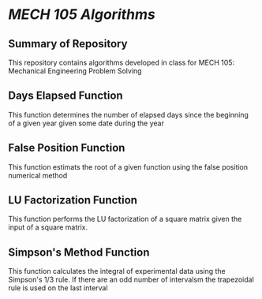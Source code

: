 # _**MECH 105 Algorithms**_

## **Summary of Repository**
This repository contains algorithms developed in class for MECH 105: Mechanical Engineering Problem Solving
## Days Elapsed Function
This function determines the number of elapsed days since the beginning of a given year given some date during the year
## False Position Function
This function estimats the root of a given function using the false position numerical method
## LU Factorization Function
This function performs the LU factorization of a square matrix given the input of a square matrix. 
## Simpson's Method Function 
This function calculates the integral of experimental data using the Simpson's 1/3 rule. If there are an odd number of intervalsm the trapezoidal rule is used on the last interval


